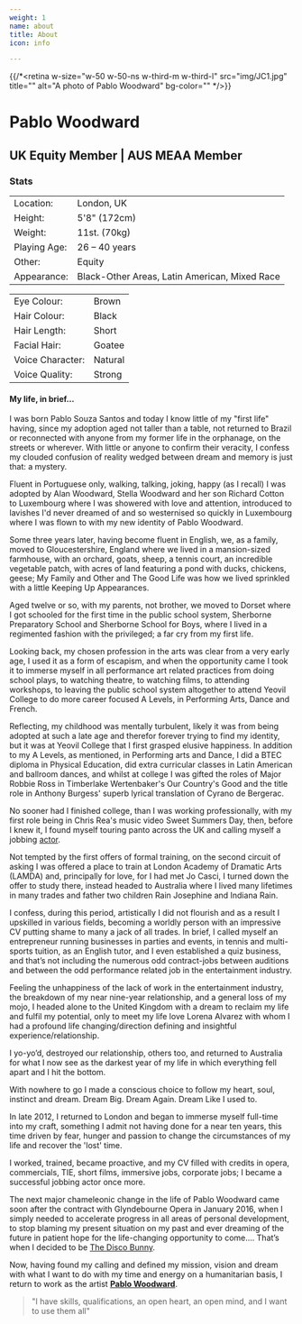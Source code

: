 ```yaml
---
weight: 1
name: about
title: About
icon: info

---
```


{{/*<retina
	w-size="w-50 w-50-ns w-third-m w-third-l"
	src="img/JC1.jpg"
	title=""
	alt="A photo of Pablo Woodward"
	bg-color="" */>}}

# Pablo&nbsp;Woodward
## UK&nbsp;Equity&nbsp;Member | AUS&nbsp;MEAA&nbsp;Member
<!--
<h1 class="f2 f1-ns b">Pablo&nbsp;Woodward</h1>
<h2 class="f3 f4-ns mb5">UK Equity Member | AUS MEAA Member</h2>
-->

### Stats

<div class="cf f4">
<table class="fl tl w-100 w-50-ns mb5 collapse">
	<tbody>
	<tr class="hover-bg-near-white transition">
		<td class="gray tr fw4 pr2 w-50 w-25-ns">Location:</td><td class="fw5 pl2 w-50 w-25-ns">London, UK</td>
	</tr>
	<tr class="hover-bg-near-white transition">
		<td class="gray tr fw4 pr2 w-50 w-25-ns">Height:</td><td class="fw5 pl2 w-50 w-25-ns">5'8" (172cm)</td>
	</tr>
	<tr class="hover-bg-near-white transition">
		<td class="gray tr fw4 pr2 w-50 w-25-ns">Weight:</td><td class="fw5 pl2 w-50 w-25-ns">11st. (70kg)</td>
	</tr>
	<tr class="hover-bg-near-white transition">
		<td class="gray tr fw4 pr2 w-50 w-25-ns">Playing Age:</td><td class="fw5 pl2 w-50 w-25-ns">26 – 40 years</td>
	</tr>
	<tr class="hover-bg-near-white transition">
		<td class="gray tr fw4 pr2 w-50 w-25-ns">Other:</td><td class="fw5 pl2 w-50 w-25-ns">Equity</td>
	</tr>
	<tr class="hover-bg-near-white transition">
		<td class="gray tr fw4 pr2 w-50 w-25-ns">Appearance:</td><td class="fw5 pl2 w-50 w-25-ns">Black-Other&nbsp;Areas, Latin&nbsp;American, Mixed&nbsp;Race</td>
	</tr>
	</tbody>
</table>

<table class="fl tl w-100 w-50-ns mb5 collapse">
	<tbody>
		<tr class="hover-bg-near-white transition">
			<td class="gray tr fw4 pr2 w-50 w-25-ns">Eye Colour:</td>
			<td class="fw5 pl2 w-50 w-25-ns">Brown</td>
		</tr>
		<tr class="hover-bg-near-white transition">
			<td class="gray tr fw4 pr2 w-50 w-25-ns">Hair Colour:</td>
			<td class="fw5 pl2 w-50 w-25-ns">Black</td>
		</tr>
		<tr class="hover-bg-near-white transition">
			<td class="gray tr fw4 pr2 w-50 w-25-ns">Hair Length:</td>
			<td class="fw5 pl2 w-50 w-25-ns">Short</td>
		</tr>
		<tr class="hover-bg-near-white transition">
			<td class="gray tr fw4 pr2 w-50 w-25-ns">Facial Hair:</td>
			<td class="fw5 pl2 w-50 w-25-ns">Goatee</td>
		</tr>
		<tr class="hover-bg-near-white transition">
			<td class="gray tr fw4 pr2 w-50 w-25-ns">Voice Character:</td>
			<td class="fw5 pl2 w-50 w-25-ns">Natural</td>
		</tr>
		<tr class="hover-bg-near-white transition">
			<td class="gray tr fw4 pr2 w-50 w-25-ns">Voice Quality:</td>
			<td class="fw5 pl2 w-50 w-25-ns">Strong</td>
		</tr>
	</tbody>
</table>
</div>


#### My life, in brief…

I was born Pablo Souza Santos and today I know little of my "first life" having, since my adoption aged not taller than a table, not returned to Brazil or reconnected with anyone from my former life in the orphanage, on the streets or wherever. With little or anyone to confirm their veracity, I confess my clouded confusion of reality wedged between dream and memory is just that: a mystery.

Fluent in Portuguese only, walking, talking, joking, happy (as I recall) I was adopted by Alan Woodward, Stella Woodward and her son Richard Cotton to Luxembourg where I was showered with love and attention, introduced to lavishes I'd never dreamed of and so westernised so quickly in Luxembourg where I was flown to with my new identity of Pablo Woodward.

Some three years later, having become fluent in English, we, as a family, moved to Gloucestershire, England where we lived in a mansion-sized farmhouse, with an orchard, goats, sheep, a tennis court, an incredible vegetable patch, with acres of land featuring a pond with ducks, chickens, geese; My Family and Other and The Good Life was how we lived sprinkled with a little Keeping Up Appearances.

Aged twelve or so, with my parents, not brother, we moved to Dorset where I got schooled for the first time in the public school system, Sherborne Preparatory School and Sherborne School for Boys, where I lived in a regimented fashion with the privileged; a far cry from my first life.

Looking back, my chosen profession in the arts was clear from a very early age, I used it as a form of escapism, and when the opportunity came I took it to immerse myself in all performance art related practices from doing school plays, to watching theatre, to watching films, to attending workshops, to leaving the public school system altogether to attend Yeovil College to do more career focused A Levels, in Performing Arts, Dance and French.

Reflecting, my childhood was mentally turbulent, likely it was from being adopted at such a late age and therefor forever trying to find my identity, but it was at Yeovil College that I first grasped elusive happiness. In addition to my A Levels, as mentioned, in Performing arts and Dance, I did a BTEC diploma in Physical Education, did extra curricular classes in Latin American and ballroom dances, and whilst at college I was gifted the roles of Major Robbie Ross in Timberlake Wertenbaker's Our Country's Good and the title role in Anthony Burgess' superb lyrical translation of Cyrano de Bergerac.

No sooner had I finished college, than I was working professionally, with my first role being in Chris Rea's music video Sweet Summers Day, then, before I knew it, I found myself touring panto across the UK and calling myself a jobbing [actor](https://www.mandy.com/actor/profile/pablowoodward).

Not tempted by the first offers of formal training, on the second circuit of asking I was offered a place to train at London Academy of Dramatic Arts (LAMDA) and, principally for love, for I had met Jo Casci, I turned down the offer to study there, instead headed to Australia where I lived many lifetimes in many trades and father two children Rain Josephine and Indiana Rain.

I confess, during this period, artistically I did not flourish and as a result I upskilled in various fields, becoming a worldly person with an impressive CV putting shame to many a jack of all trades. In brief, I called myself an entrepreneur running businesses in parties and events, in tennis and multi-sports tuition, as an English tutor, and I even established a quiz business, and that’s not including the numerous odd contract-jobs between auditions and between the odd performance related job in the entertainment industry.

Feeling the unhappiness of the lack of work in the entertainment industry, the breakdown of my near nine-year relationship, and a general loss of my mojo, I headed alone to the United Kingdom with a dream to reclaim my life and fulfil my potential, only to meet my life love Lorena Alvarez with whom I had a profound life changing/direction defining and insightful experience/relationship.

I yo-yo’d, destroyed our relationship, others too, and returned to Australia for what I now see as the darkest year of my life in which everything fell apart and I hit the bottom.

With nowhere to go I made a conscious choice to follow my heart, soul, instinct and dream. Dream Big. Dream Again. Dream Like I used to.

In late 2012, I returned to London and began to immerse myself full-time into my craft, something I admit not having done for a near ten years, this time driven by fear, hunger and passion to change the circumstances of my life and recover the 'lost' time.

I worked, trained, became proactive, and my CV filled with credits in opera, commercials, TIE, short films, immersive jobs, corporate jobs; I became a successful jobbing actor once more.

The next major chameleonic change in the life of Pablo Woodward came soon after the contract with Glyndebourne Opera in January 2016, when I simply needed to accelerate progress in all areas of personal development, to stop blaming my present situation on my past and ever dreaming of the future in patient hope for the life-changing opportunity to come…. That’s when I decided to be [The Disco Bunny](https://thediscobunny.com/).

Now, having found my calling and defined my mission, vision and dream with what I want to do with my time and energy on a humanitarian basis, I return to work as the artist [**Pablo Woodward**](https://twitter.com/pablowoodward).

> "I have skills, qualifications, an open heart, an open mind, and I want to use them all"
